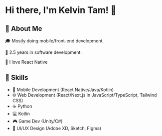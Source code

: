 # Hi there, I'm Kelvin Tam! 👋

## 🚀 About Me

🎓 Mostly doing mobile/front-end development.

💼 2.5 years in software development.

📱 I love React Native

## 🌟 Skills

- 📱 Mobile Development (React Native/Java/Kotlin)
- 🌐 Web Development (React/Next.js in JavaScript/TypeScript, Tailwind CSS)
- ☕ Python
- 💻 Kotlin
- 🎮 Game Dev (Unity/C#)
- 🎨 UI/UX Design (Adobe XD, Sketch, Figma)
